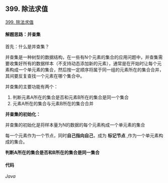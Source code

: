 ## 399. 除法求值

[399. 除法求值](https://leetcode-cn.com/problems/evaluate-division/)

#### 解题思路：并查集

首先：什么是并查集？

并查集是一种树型的数据结构，在一些有N个元素的集合的应用问题中，并查集需要收集好所有的数据样本（不支持动态添加新的元素），通常是在开始时让每个元素构成一个单元素的集合，然后按一定顺序将属于同一组的元素所在的集合合并，其间要反复查找一个元素在哪个集合中。



并查集的主要功能有两个：

1. 判断元素A所在的集合是否和元素B所在的集合是同一个集合
2. 元素A所在的集合与元素B所在的集合合并



**并查集的初始化：**

并查集的初始化是将样本量为N的数据的每个元素构成一个单元素的集合

每一个元素作为一个节点，同时**自己指向自己**，成为 **标记节点** ,作为一个单元素构成的集合。



**判断A所在的集合是否和B所在的集合是同一集合**



#### 代码

*Java*

```java

```

